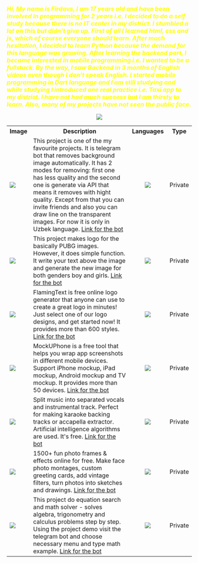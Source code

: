 
<h3 ><i style="color: yellow!important;"> Hi, My name is Firdavs, I am 17 years old and have been involved in programming for 2 years i.e. I decided to do a self study because there is no IT center in my 
district. I stumbled a lot on this but didn’t give up. First of all I learned html, css and js, which of course everyone should learn. After much hesitation, I decided 
to learn Python because the demand for this language was growing. After learning the backend part, I became interested in mobile programming i.e. I wanted to be a 
fullstack. By the way, I saw Backend in 3 months of English videos even though I don’t speak English. I started mobile programming in Dart language and I am still 
studying and while studying I introduced one real practice i.e. Taxi app to my district. I have not had much success but I am thirsty to learn. Also, many of my projects 
have not seen the public face. </i> </h3>

<div align="center">
<img src="https://user-images.githubusercontent.com/84655445/204248391-3020e784-31d4-4230-9444-75c7386d1c1a.png">
</div>


<!-- <div style="display:flex">
<a href="https://t.me/math_solver_robot"> <img src="https://telegra.ph/file/3e1deae86690d73f6935a.png"  width="48%" height="50%" /> </a>
<a href="https://t.me/watermarkremover_robot"> <img src="https://user-images.githubusercontent.com/84655445/205696433-f5d6c732-74b4-4802-be4d-e6cab1240742.png"  width="48%" height="50%" /> </a>
 <a href="https://t.me/pro_photolab_bot"> <img src="https://user-images.githubusercontent.com/84655445/209442225-1457a413-ad41-4d5a-b773-2ff942c91e7a.png"  width="48%" height="50%" /> </a>

</div> -->

<!-- PROJECTS SECTION -->
<table style="width: 100%;">
 
  <!-- HEADER   -->
  <tr>
    <th>Image</th>
    <th>Description</th>
    <th>Languages</th>
    <th>Type</th>
  </tr>
 
<!-- Remove Bg  -->
  <tr>
    <td><img src="https://telegra.ph/file/b389a5d8f65ce447b9e5f.png"></td>
    <td>This project is one of the my favourite projects. It is telegram bot that removes background image automatically. It has 2 modes for removing: first one has less quality and the second one is generate via API that means it removes with hight quality. Except from that you can invite friends and also you can draw line on the transparent images. For now it is only in Uzbek language. <a href="https://t.me/orqa_fonni_kesuvchi_bot">Link for the bot</a></td>
    <td style="text-align: center;"><img src="https://skillicons.dev/icons?i=python&theme=light"></td>
    <td>Private</td>
  </tr>
 
<!-- PUBG LOGO MAKER  -->
  <tr>
    <td><img src="https://telegra.ph/file/2896e0d5b44b17e0336c1.png"></td>
    <td>This project makes logo for the basically PUBG images. However, it does simple function. It write your text above the image and generate the new image for both genders boy and girls. <a href="https://t.me/pubg_nick_logo_bot">Link for the bot</a></td>
    <td style="text-align: center;"><img src="https://skillicons.dev/icons?i=python&theme=light"></td>
    <td>Private</td>
  </tr>
 
<!-- TEXT TO FONT  -->
  <tr>
    <td><img src="https://telegra.ph/file/8bf15abc39a526de99ba8.png"></td>
    <td>FlamingText is free online logo generator that anyone can use to create a great logo in minutes! Just select one of our logo designs, and get started now! It provides more than 600 styles. <a href="https://t.me/text_to_font_bot">Link for the bot</a></td>
    <td style="text-align: center;"><img src="https://skillicons.dev/icons?i=python&theme=light"></td>
    <td>Private</td>
  </tr>
 
<!-- MOCKUP BOT  -->
  <tr>
    <td><img src="https://telegra.ph/file/955587a7d4ecdf55425a4.png"></td>
    <td>MockUPhone is a free tool that helps you wrap app screenshots in different mobile devices. Support iPhone mockup, iPad mockup, Android mockup and TV mockup. It provides more than 50 devices. <a href="https://t.me/mockup_design_bot">Link for the bot</a></td>
    <td style="text-align: center;"><img src="https://skillicons.dev/icons?i=python&theme=light"></td>
    <td>Private</td>
  </tr>
 
<!-- MOCKUP BOT  -->
  <tr>
    <td><img src="https://telegra.ph/file/17891e5eabfa2a69e5480.png"></td>
    <td>Split music into separated vocals and instrumental track. Perfect for making karaoke backing tracks or accapella extractor. Artificial intelligence algorithms are used. It's free. <a href="https://t.me/karaoke_maker_bot">Link for the bot</a></td>
    <td style="text-align: center;"><img src="https://skillicons.dev/icons?i=python&theme=light"></td>
    <td>Private</td>
  </tr>
 
<!-- JILVADOR BOT  -->
  <tr>
    <td><img src="https://telegra.ph/file/8e754147793a0738c60e8.png"></td>
    <td>1500+ fun photo frames & effects online for free. Make face photo montages, custom greeting cards, add vintage filters, turn photos into sketches and drawings. <a href="https://t.me/jilvador_bot">Link for the bot</a></td>
    <td style="text-align: center;"><img src="https://skillicons.dev/icons?i=python&theme=light"></td>
    <td>Private</td>
  </tr>
 
<!-- MATH BOT  -->
  <tr>
    <td><img src="https://telegra.ph/file/8e754147793a0738c60e8.png"></td>
    <td>This project do equation search and  math solver - solves algebra, trigonometry and calculus problems step by step. Using the project demo visit the telegram bot and choose necessary menu and type math example. <a href="https://t.me/math_solver_robot">Link for the bot</a></td>
    <td style="text-align: center;"><img src="https://skillicons.dev/icons?i=python&theme=light"></td>
    <td>Private</td>
  </tr>
 
</table>


